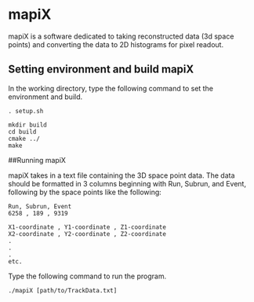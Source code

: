# mapiX

mapiX is a software dedicated to taking reconstructed data (3d space points) 
and converting the data to 2D histograms for pixel readout.

## Setting environment and build mapiX

In the working directory, type the following command to set the environment and build.

```
. setup.sh

mkdir build
cd build
cmake ../
make
```
##Running mapiX

mapiX takes in a text file containing the 3D space point data. The data should be 
formatted in 3 columns beginning with Run, Subrun, and Event, following by the space points like the following:

```
Run, Subrun, Event
6258 , 189 , 9319

X1-coordinate , Y1-coordinate , Z1-coordinate
X2-coordinate , Y2-coordinate , Z2-coordinate
.
.
.
etc.
```
Type the following command to run the program.

```
./mapiX [path/to/TrackData.txt]
```

